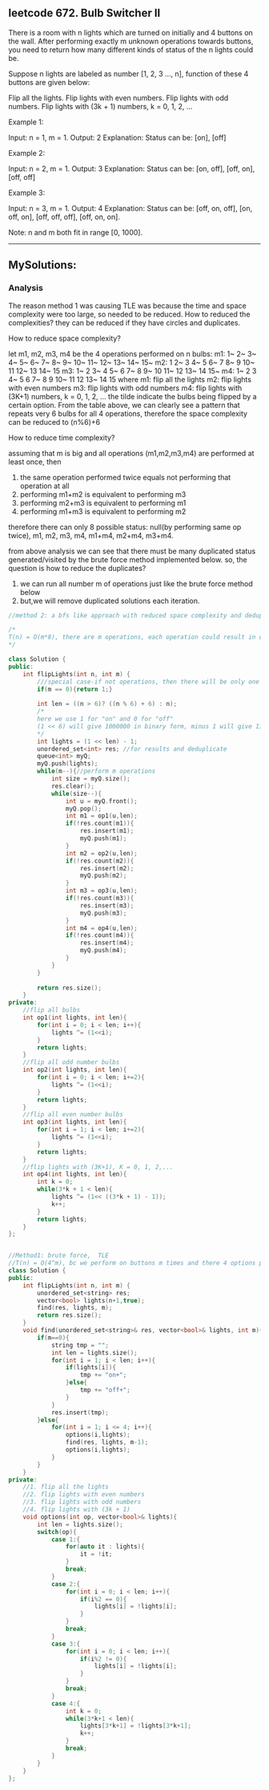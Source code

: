 ## leetcode 672. Bulb Switcher II

There is a room with n lights which are turned on initially and 4 buttons on the wall. After performing exactly m unknown operations towards buttons, you need to return how many different kinds of status of the n lights could be.

Suppose n lights are labeled as number [1, 2, 3 ..., n], function of these 4 buttons are given below:

Flip all the lights.
Flip lights with even numbers.
Flip lights with odd numbers.
Flip lights with (3k + 1) numbers, k = 0, 1, 2, ...
 

Example 1:

Input: n = 1, m = 1.
Output: 2
Explanation: Status can be: [on], [off]
 

Example 2:

Input: n = 2, m = 1.
Output: 3
Explanation: Status can be: [on, off], [off, on], [off, off]
 

Example 3:

Input: n = 3, m = 1.
Output: 4
Explanation: Status can be: [off, on, off], [on, off, on], [off, off, off], [off, on, on].
 

Note: n and m both fit in range [0, 1000].

----------------------------------------------------------------

## MySolutions:

### Analysis

The reason method 1 was causing TLE was because the time and space complexity were too large, so needed to be reduced.
How to reduced the complexities? they can be reduced if they have circles and duplicates.

How to reduce space complexity? 

let m1, m2, m3, m4 be the 4 operations performed on n bulbs:
m1: 1~   2~   3~   4~   5~   6~   7~   8~   9~   10~  11~  12~  13~  14~  15~
m2: 1    2~   3    4~   5    6~   7    8~   9    10~  11   12~  13   14~  15
m3: 1~   2    3~   4    5~   6    7~   8    9~   10   11~  12   13~  14   15~
m4: 1~   2    3    4~   5    6    7~   8    9    10~  11   12   13~  14   15
where
m1: flip all the lights
m2: flip lights with even numbers
m3: flip lights with odd numbers
m4: flip lights with (3K+1) numbers, k = 0, 1, 2, ...
the tilde indicate the bulbs being flipped by a certain option. 
From the table above, we can clearly see a pattern that repeats very 6 bulbs for all 4 operations,
therefore the space complexity can be reduced to (n%6)+6

How to reduce time complexity?

assuming that m is big and all operations (m1,m2,m3,m4) are performed at least once, then
1. the same operation performed twice equals not performing that operation at all
2. performing m1+m2 is equivalent to performing m3
3. performing m2+m3 is equivalent to performing m1
4. performing m1+m3 is equivalent to performing m2

therefore there can only 8 possible status: null(by performing same op twice), 
                                            m1, 
                                            m2, 
                                            m3, 
                                            m4, 
                                            m1+m4, 
                                            m2+m4, 
                                            m3+m4.

from above analysis we can see that there must be many duplicated status generated/visited by the brute force method implemented below.
so, the question is how to reduce the duplicates?

1. we can run all number m of operations just like the brute force method below
2. but,we will remove duplicated solutions each iteration.


```c++
//method 2: a bfs like approach with reduced space complexity and deduplications

/*
T(n) = O(m*8), there are m operations, each operation could result in only 8 different status
*/

class Solution {
public:
    int flipLights(int n, int m) {
        ///special case-if not operations, then there will be only one status
        if(m == 0){return 1;}
        
        int len = ((n > 6)? ((n % 6) + 6) : n);
        /*
        here we use 1 for "on" and 0 for "off"
        (1 << 6) will give 1000000 in binary form, minus 1 will give 111111
        */
        int lights = (1 << len) - 1;
        unordered_set<int> res; //for results and deduplicate
        queue<int> myQ;
        myQ.push(lights);
        while(m--){//perform m operations
            int size = myQ.size();
            res.clear();
            while(size--){
                int u = myQ.front();
                myQ.pop();
                int m1 = op1(u,len);
                if(!res.count(m1)){
                    res.insert(m1);
                    myQ.push(m1);
                }
                int m2 = op2(u,len);                
                if(!res.count(m2)){
                    res.insert(m2);
                    myQ.push(m2);
                }
                int m3 = op3(u,len);
                if(!res.count(m3)){
                    res.insert(m3);
                    myQ.push(m3);
                }
                int m4 = op4(u,len);
                if(!res.count(m4)){
                    res.insert(m4);
                    myQ.push(m4);
                }                
            }
        }
        
        return res.size();
    }
private:
    //flip all bulbs
    int op1(int lights, int len){
        for(int i = 0; i < len; i++){
            lights ^= (1<<i);
        }
        return lights;
    }
    //flip all odd number bulbs
    int op2(int lights, int len){
        for(int i = 0; i < len; i+=2){
            lights ^= (1<<i);
        }
        return lights;
    }
    //flip all even number bulbs
    int op3(int lights, int len){
        for(int i = 1; i < len; i+=2){
            lights ^= (1<<i);
        }
        return lights;
    }
    //flip lights with (3K+1), K = 0, 1, 2,...
    int op4(int lights, int len){
        int k = 0;
        while(3*k + 1 < len){
            lights ^= (1<< ((3*k + 1) - 1));
            k++;
        }
        return lights;
    }
};

```

```c++

//Method1: brute force,  TLE
//T(n) = O(4^m), bc we perform on buttons m times and there 4 options per performance
class Solution {
public:
    int flipLights(int n, int m) {
        unordered_set<string> res;
        vector<bool> lights(n+1,true);
        find(res, lights, m);
        return res.size();
    }
    void find(unordered_set<string>& res, vector<bool>& lights, int m){
        if(m==0){
            string tmp = "";
            int len = lights.size();
            for(int i = 1; i < len; i++){
                if(lights[i]){
                    tmp += "on+";
                }else{
                    tmp += "off+";
                }
            }
            res.insert(tmp);
        }else{
            for(int i = 1; i <= 4; i++){
                options(i,lights);
                find(res, lights, m-1);
                options(i,lights);
            }
        }
    }
private:
    //1. flip all the lights
    //2. flip lights with even numbers
    //3. flip lights with odd numbers
    //4. flip lights with (3k + 1)
    void options(int op, vector<bool>& lights){
        int len = lights.size();
        switch(op){
            case 1:{
                for(auto it : lights){
                    it = !it;
                }
                break;
            }
            case 2:{
                for(int i = 0; i < len; i++){
                    if(i%2 == 0){
                        lights[i] = !lights[i];
                    }
                }
                break;
            }
            case 3:{
                for(int i = 0; i < len; i++){
                    if(i%2 != 0){
                        lights[i] = !lights[i];
                    }
                }
                break;
            }
            case 4:{
                int k = 0;
                while(3*k+1 < len){
                    lights[3*k+1] = !lights[3*k+1];
                    k++;
                }
                break;
            }               
        }
    }
};


```

